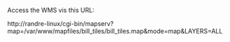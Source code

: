 Access the WMS vis this URL:

http://randre-linux/cgi-bin/mapserv?map=/var/www/mapfiles/bill_tiles/bill_tiles.map&mode=map&LAYERS=ALL
